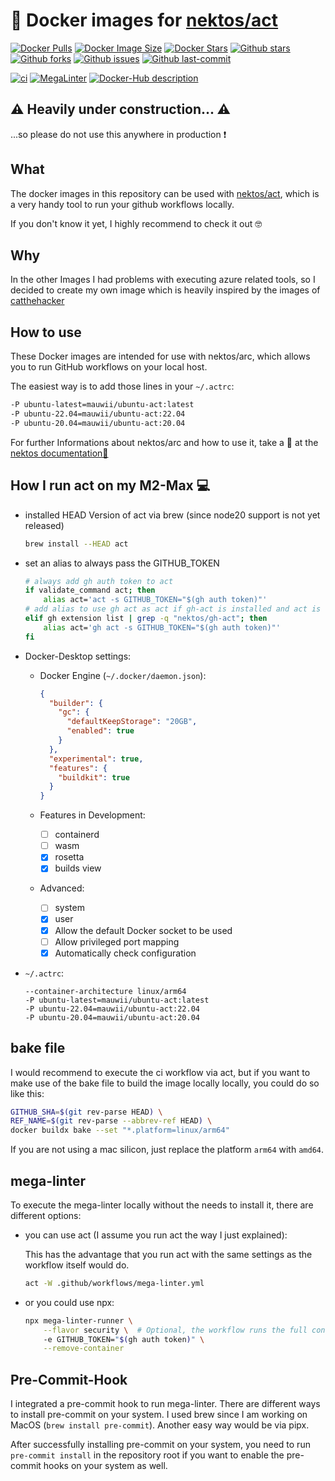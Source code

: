 # 🐳 Docker images for [nektos/act](https://github.com/nektos/act)

[![Docker Pulls](https://badgen.net/docker/pulls/mauwii/ubuntu-act?icon=docker&label=pulls)][dockerHub]
[![Docker Image Size](https://badgen.net/docker/size/mauwii/ubuntu-act?icon=docker&label=image%20size)][dockerHub]
[![Docker Stars](https://badgen.net/docker/stars/mauwii/ubuntu-act?icon=docker&label=stars)][dockerHub]
[![Github stars](https://badgen.net/github/stars/mauwii/act-docker-images?icon=github&label=stars)][githubRepo]
[![Github forks](https://badgen.net/github/forks/mauwii/act-docker-images?icon=github&label=forks)][githubFork]
[![Github issues](https://badgen.net/github/issues/mauwii/act-docker-images/?icon=github&label=issues)][githubIssues]
[![Github last-commit](https://badgen.net/github/last-commit/mauwii/act-docker-images/?color=blue&icon=github&label=last-commit)][githubCommits]

[![ci](https://github.com/mauwii/act-docker-images/actions/workflows/ci.yml/badge.svg?branch=main&event=push)][workflowCi]
[![MegaLinter](https://github.com/mauwii/act-docker-images/workflows/MegaLinter/badge.svg?branch=main&event=push)][workflowMegaLinter]
[![Docker-Hub description](https://github.com/mauwii/act-docker-images/actions/workflows/dockerhub-description.yml/badge.svg?branch=main)][workflowDhDesc]

## ⚠️ Heavily under construction... ⚠️

...so please do not use this anywhere in production ❗

## What

The docker images in this repository can be used with [nektos/act][nektosActRepo], which is a very
handy tool to run your github workflows locally.

If you don't know it yet, I highly recommend to check it out 🤓

## Why

In the other Images I had problems with executing azure related tools, so I decided to create my own
image which is heavily inspired by the images of [catthehacker][catthehackerImages]

## How to use

These Docker images are intended for use with nektos/arc, which allows you to run GitHub workflows
on your local host.

The easiest way is to add those lines in your `~/.actrc`:

```bash
-P ubuntu-latest=mauwii/ubuntu-act:latest
-P ubuntu-22.04=mauwii/ubuntu-act:22.04
-P ubuntu-20.04=mauwii/ubuntu-act:20.04
```

For further Informations about nektos/arc and how to use it, take a 👀 at the [nektos
documentation📖][nektosDocs]

## How I run act on my M2-Max 💻

- installed HEAD Version of act via brew (since node20 support is not yet released)

  ```bash
  brew install --HEAD act
  ```

- set an alias to always pass the GITHUB_TOKEN

  ```bash
  # always add gh auth token to act
  if validate_command act; then
      alias act='act -s GITHUB_TOKEN="$(gh auth token)"'
  # add alias to use gh act as act if gh-act is installed and act is not found
  elif gh extension list | grep -q "nektos/gh-act"; then
      alias act='gh act -s GITHUB_TOKEN="$(gh auth token)"'
  fi
  ```

- Docker-Desktop settings:

  - Docker Engine (`~/.docker/daemon.json`):

    ```json
    {
      "builder": {
        "gc": {
          "defaultKeepStorage": "20GB",
          "enabled": true
        }
      },
      "experimental": true,
      "features": {
        "buildkit": true
      }
    }
    ```

  - Features in Development:

    - [ ] containerd
    - [ ] wasm
    - [x] rosetta
    - [x] builds view

  - Advanced:
    - [ ] system
    - [x] user
    - [x] Allow the default Docker socket to be used
    - [ ] Allow privileged port mapping
    - [x] Automatically check configuration

- `~/.actrc`:

  ```text
  --container-architecture linux/arm64
  -P ubuntu-latest=mauwii/ubuntu-act:latest
  -P ubuntu-22.04=mauwii/ubuntu-act:22.04
  -P ubuntu-20.04=mauwii/ubuntu-act:20.04
  ```

## bake file

I would recommend to execute the ci workflow via act, but if you want to make use of the bake file
to build the image locally locally, you could do so like this:

```bash
GITHUB_SHA=$(git rev-parse HEAD) \
REF_NAME=$(git rev-parse --abbrev-ref HEAD) \
docker buildx bake --set "*.platform=linux/arm64"
```

If you are not using a mac silicon, just replace the platform `arm64` with `amd64`.

## mega-linter

To execute the mega-linter locally without the needs to install it, there are different options:

- you can use act (I assume you run act the way I just explained):

  This has the advantage that you run act with the same settings as the workflow itself would do.

  ```bash
  act -W .github/workflows/mega-linter.yml
  ```

- or you could use npx:

  ```bash
  npx mega-linter-runner \
      --flavor security \  # Optional, the workflow runs the full container
      -e GITHUB_TOKEN="$(gh auth token)" \
      --remove-container
  ```

## Pre-Commit-Hook

I integrated a pre-commit hook to run mega-linter. There are different ways to install pre-commit on
your system. I used brew since I am working on MacOS (`brew install pre-commit`). Another easy way
would be via pipx.

After successfully installing pre-commit on your system, you need to run `pre-commit install` in the
repository root if you want to enable the pre-commit hooks on your system as well.

[dockerHub]: https://hub.docker.com/r/mauwii/ubuntu-act/ "DockerHub"
[githubRepo]: https://github.com/mauwii/act-docker-images/ "GitHub repository"
[githubFork]: https://github.com/mauwii/act-docker-images/fork/ "GitHub forks"
[githubIssues]: https://github.com/mauwii/act-docker-images/issues/ "GitHub issues"
[githubCommits]: https://github.com/mauwii/act-docker-images/commits/ "GitHub commits"
[workflowCi]: https://github.com/mauwii/act-docker-images/actions/workflows/ci.yml "ci workflow"
[workflowDhDesc]:
  https://github.com/mauwii/act-docker-images/actions/workflows/dockerhub-description.yml
  "DockerHub Description Workflow"
[workflowMegaLinter]:
  https://github.com/mauwii/act-docker-images/actions?query=workflow%3AMegaLinter+branch%3Amain
  "MegaLinter Workflow"
[nektosActRepo]: https://github.com/nektos/act "nektos/act git repository"
[catthehackerImages]:
  https://github.com/catthehacker/docker_images
  "catthehacker/docker_images repo"
[nektosDocs]: https://nektosact.com/beginner/index.html "nektos/act docs"
